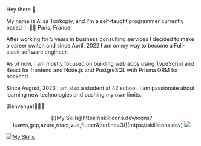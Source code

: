 Hey there 👋

My name is Alisa Tonkopiy, and I'm a self-taught programmer currently based in 🗼🥐 Paris, France.

After working for 5 years in business consulting services I decided to make a career switch and since April, 2022 I am on my way to become a Full-stack software engineer.

As of now, I am mostly focused on building web apps using TypeScript and React for frontend and Node.js and PostgreSQL with Prisma ORM for backend.

Since August, 2023 I am also a student at 42 school. I am passionate about learning new technologies and pushing my own limits.

Bienvenue!👩🏻‍💻

<p align="center">
  [![My Skills](https://skillicons.dev/icons?i=aws,gcp,azure,react,vue,flutter&perline=3)](https://skillicons.dev)
  <a href="https://skillicons.dev">
    <img src="[https://skillicons.dev/icons?i=js,ts,react,nodejs,express,nextjs,materialui](https://skillicons.dev/icons?i=js,ts,react,nodejs,express,nextjs,materialui)" />
  </a>
</p>

[![My Skills](https://skillicons.dev/icons?i=js,html,css,wasm)](https://skillicons.dev)

